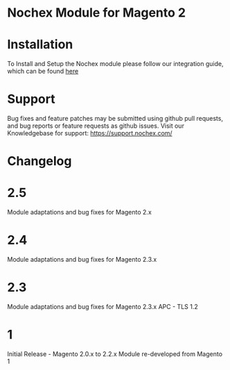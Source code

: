 Nochex Module for Magento 2
============

Installation
============
To Install and Setup the Nochex module please follow our integration guide, which can be found <a href="https://support.nochex.com/kb/faq.php?id=143">here</a>

Support
=====================
Bug fixes and feature patches may be submitted using github pull requests, and bug reports or feature requests as github issues.
Visit our Knowledgebase for support: https://support.nochex.com/ 

Changelog
=====================

2.5
===

Module adaptations and bug fixes for Magento 2.x

2.4
===

Module adaptations and bug fixes for Magento 2.3.x

2.3
===

Module adaptations and bug fixes for Magento 2.3.x
APC - TLS 1.2

1 
===

Initial Release - Magento 2.0.x to 2.2.x
Module re-developed from Magento 1 
